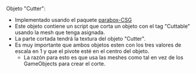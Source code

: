 ﻿Objeto "Cutter":
- Implementado usando el paquete [parabox-CSG](https://github.com/karl-/pb_CSG)
- Este objeto contiene un script que corta un objeto con el tag "Cuttable" usando la mesh que tenga asignada.
- La parte cortada tendrá la textura del objeto "Cutter".
- Es muy importante que ambos objetos esten con los tres valores de escala en 1 y que el pivote esté en el centro del objeto.
  - La razón para esto es que usa las meshes como tal en vez de los GameObjects para crear el corte. 